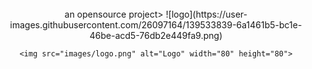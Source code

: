 <div id="top"></div>
<!--
*** Thanks for checking out page. If you have a suggestion or intersted
*** please fork the repo and create a pull request
*** or simply open an issue with the tag "enhancement".
*** Don't forget to give the project a star!
*** Thanks again! Now go create something AMAZING! :D
-->

<!-- PROJECT LOGO -->
<br />
<div align="center">
  <a Express-ed Engine </br> an opensource project>
   ![logo](https://user-images.githubusercontent.com/26097164/139533839-6a1461b5-bc1e-46be-acd5-76db2e449fa9.png)

    <img src="images/logo.png" alt="Logo" width="80" height="80">
  </a>
